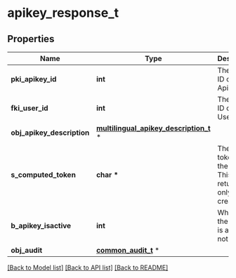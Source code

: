 # apikey_response_t

## Properties
Name | Type | Description | Notes
------------ | ------------- | ------------- | -------------
**pki_apikey_id** | **int** | The unique ID of the Apikey | 
**fki_user_id** | **int** | The unique ID of the User | 
**obj_apikey_description** | [**multilingual_apikey_description_t**](multilingual_apikey_description.md) \* |  | 
**s_computed_token** | **char \*** | The secret token for the API key.  This will be returned only on creation. | [optional] 
**b_apikey_isactive** | **int** | Whether the apikey is active or not | 
**obj_audit** | [**common_audit_t**](common_audit.md) \* |  | 

[[Back to Model list]](../README.md#documentation-for-models) [[Back to API list]](../README.md#documentation-for-api-endpoints) [[Back to README]](../README.md)


